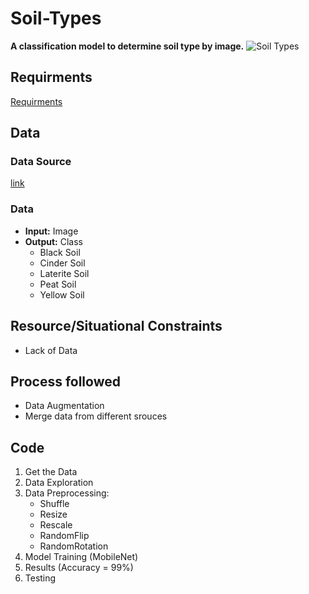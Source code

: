 # Soil-Types
**A classification model to determine soil type by image.**
![Soil Types](https://user-images.githubusercontent.com/103903785/235557829-7580e7fd-95c1-4cc9-a203-b2b65c9991ac.png)

## Requirments
[Requirments](https://github.com/iurwpoietknckvjndfsm-gndvkd/Soil-Types/blob/main/Requirments.txt)

## Data
### Data Source
[link](https://www.kaggle.com/datasets/prasanshasatpathy/soil-types)
### Data
- **Input:** Image
- **Output:** Class 
    - Black Soil
    - Cinder Soil
    - Laterite Soil
    - Peat Soil
    - Yellow Soil

## Resource/Situational Constraints
- Lack of Data

## Process followed
- Data Augmentation
- Merge data from different srouces

## Code
1. Get the Data
2. Data Exploration
3. Data Preprocessing:
    - Shuffle
    - Resize
    - Rescale
    - RandomFlip
    - RandomRotation
4. Model Training (MobileNet)
5. Results (Accuracy = 99%)
5. Testing
